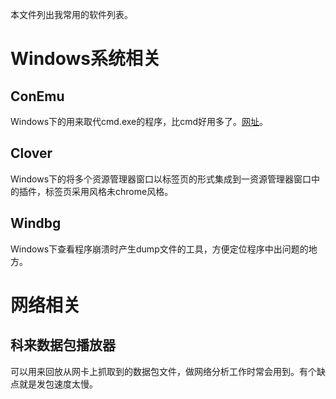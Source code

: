 本文件列出我常用的软件列表。

# Windows系统相关

## ConEmu

Windows下的用来取代cmd.exe的程序，比cmd好用多了。[网址](http://sourceforge.net/projects/conemu/)。

## Clover

Windows下的将多个资源管理器窗口以标签页的形式集成到一资源管理器窗口中的插件，标签页采用风格未chrome风格。

## Windbg

Windows下查看程序崩溃时产生dump文件的工具，方便定位程序中出问题的地方。

# 网络相关

## 科来数据包播放器

可以用来回放从网卡上抓取到的数据包文件，做网络分析工作时常会用到。有个缺点就是发包速度太慢。
